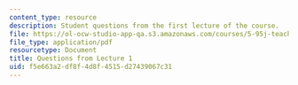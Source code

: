 ```yaml
---
content_type: resource
description: Student questions from the first lecture of the course.
file: https://ol-ocw-studio-app-qa.s3.amazonaws.com/courses/5-95j-teaching-college-level-science-and-engineering-spring-2009/f5e663a2df8f4d8f4515d27439067c31_MIT5_95js09_res04.pdf
file_type: application/pdf
resourcetype: Document
title: Questions from Lecture 1
uid: f5e663a2-df8f-4d8f-4515-d27439067c31
---
```

